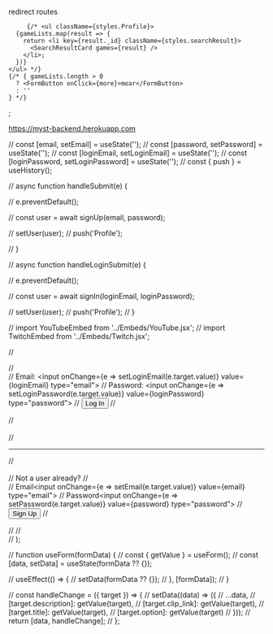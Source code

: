 <!-- starter web  -->
redirect routes

 <!-- <Switch>
          <Route exact path="/">
            {
              !user ? <Auth setUser={setUser} /> : <Redirect to="/" />
            }
          </Route>
          <Route exact path="/CreateCharacter">
            {
              user ? <CreateCharacter /> : <Redirect to="/" />
            }
          </Route>
          <Route exact path="/Profile">
            {
              user ? <Profile /> : <Redirect to="/" />
            }
          </Route>
          <Route exact path="/detail/:id">  
            {
              user ? <Detail/> : <Redirect to="/" />
            }
          </Route>
        </Switch> -->



         {/* <ul className={styles.Profile}>
      {gameLists.map(result => {
        return <li key={result._id} className={styles.searchResult}>
          <SearchResultCard games={result} />
        </li>;
      })}
    </ul> */}
    {/* { gameLists.length > 0
      ? <FormButton onClick={more}>moar</FormButton>
      : ''
    } */}
  </section>;

  https://myst-backend.herokuapp.com

  // const [email, setEmail] = useState('');
// const [password, setPassword] = useState('');
// const [loginEmail, setLoginEmail] = useState('');
// const [loginPassword, setLoginPassword] = useState('');
// const { push } = useHistory();

// async function handleSubmit(e) {
      
//   e.preventDefault();
      
//   const user = await signUp(email, password);
      
//   setUser(user);
//   push('Profile');

// }
      
      
// async function handleLoginSubmit(e) {
      
//   e.preventDefault();
      
//   const user = await signIn(loginEmail, loginPassword);
      
//   setUser(user);
//   push('Profile');
// }

// import YouTubeEmbed from '../Embeds/YouTube.jsx';
// import TwitchEmbed from '../Embeds/Twitch.jsx';

  //   <div className="auth">
  //     <form className="login-form" onSubmit={handleLoginSubmit}>
  //       <label>Email: <input onChange={e => setLoginEmail(e.target.value)} value={loginEmail} type="email"></input></label>
  //       <label>Password: <input onChange={e => setLoginPassword(e.target.value)} value={loginPassword} type="password"></input></label>
  //       <button>Log In</button>
  //     </form>
  //     <br></br>
  //     <hr></hr>
  //     <br></br>
  //     <label>Not a user already?
  //       <form onSubmit={handleSubmit} className="signup-form">
  //         <label>Email<input onChange={e => setEmail(e.target.value)} value={email} type="email"></input></label>
  //         <label>Password<input onChange={e => setPassword(e.target.value)} value={password} type="password"></input></label>
  //         <button>Sign Up</button>
  //       </form>
  //     </label>
  //   </div>
  // );


  // function useForm(formData) {
  //   const { getValue } = useForm();
  //   const [data, setData] = useState(formData ?? {});
    
  //   useEffect(() => {
  //     setData(formData ?? {});
  //   }, [formData]);
  // }
    
  // const handleChange = ({ target }) => {
  //   setData((data) => ({
  //     ...data,
  //     [target.description]: getValue(target),
  //     [target.clip_link]: getValue(target),
  //     [target.title]: getValue(target),
  //     [target.option]: getValue(target)
  //   }));
  //   return [data, handleChange];
  // };